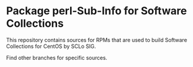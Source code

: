 # Package perl-Sub-Info for Software Collections

This repository contains sources for RPMs that are used
to build Software Collections for CentOS by SCLo SIG.

Find other branches for specific sources.
